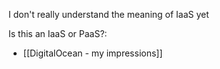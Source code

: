 I don't really understand the meaning of IaaS yet

Is this an IaaS or PaaS?:
- [[DigitalOcean - my impressions]]